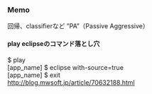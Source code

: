 ### Memo

回帰、classifierなど
”PA”（Passive Aggressive）


#### play eclipseのコマンド落とし穴

$ play  
[app_name] $ eclipse with-source=true  
[app_name] $ exit  
http://blog.mwsoft.jp/article/70632188.html
